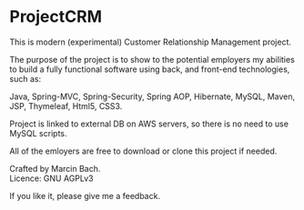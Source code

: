 # ProjectCRM

This is modern (experimental) Customer Relationship Management project. 

The purpose of the project is to show to the potential employers my abilities to build a fully functional software using back, and front-end technologies, such as:

Java, Spring-MVC, Spring-Security, Spring AOP, Hibernate, MySQL, Maven, JSP, Thymeleaf, Html5, CSS3.
  
Project is linked to external DB on AWS servers, so there is no need to use MySQL scripts.

All of the emloyers are free to download or clone this project if needed. 
  
Crafted by Marcin Bach.  
Licence: GNU AGPLv3  
  
If you like it, please give me a feedback. 

